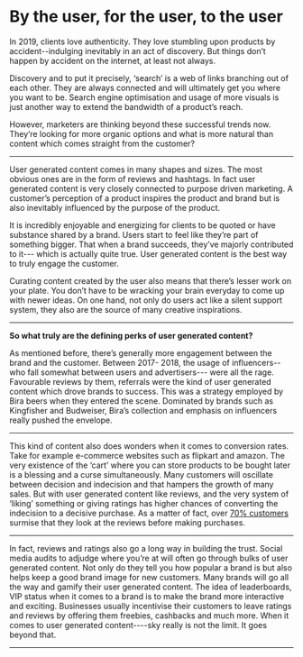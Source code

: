 # By the user, for the user, to the user

In 2019, clients love authenticity. They love stumbling upon products by accident--indulging inevitably in an act of discovery. But things don’t happen by accident on the internet, at least not always.   


Discovery and to put it precisely, ‘search’ is a web of links branching out of each other. They are always connected and will ultimately get you where you want to be. Search engine optimisation and usage of more visuals is just another way to extend the bandwidth of a product’s reach.   


However, marketers are thinking beyond these successful trends now. They’re looking for more organic options and what is more natural than content which comes straight from the customer?  
****

User generated content comes in many shapes and sizes. The most obvious ones are in the form of reviews and hashtags. In fact user generated content is very closely connected to purpose driven marketing. A customer’s perception of a product inspires the product and brand but is also inevitably influenced by the purpose of the product.   


It is incredibly enjoyable and energizing for clients to be quoted or have substance shared by a brand. Users start to feel like they’re part of something bigger. That when a brand succeeds, they’ve majorly contributed to it--- which is actually quite true. User generated content is the best way to truly engage the customer.   


Curating content  created by the user also means that there’s lesser work on your plate. You don’t have to be wracking your brain everyday to come up with newer ideas. On one hand, not only do users act like a silent support system, they also are the source of many creative inspirations.   
****

**So what truly are the defining perks of user generated content?**  


As mentioned before, there’s generally more engagement between the brand and the customer. Between 2017- 2018, the usage of influencers--who fall somewhat between users and advertisers--- were all the rage. Favourable reviews by them, referrals were the kind of user generated content which drove brands to success. This was a strategy employed by Bira beers when they entered the scene. Dominated by brands such as Kingfisher and Budweiser, Bira’s collection and emphasis on influencers really pushed the envelope.   
****

This kind of content also does wonders when it comes to conversion rates. Take for example e-commerce websites such as flipkart and amazon. The very existence of the ‘cart’ where you can store products to be bought later is a blessing and a curse simultaneously. Many customers will oscillate between decision and indecision and that hampers the growth of many sales. But with user generated content like reviews, and the very system of ‘liking’ something or giving ratings has higher chances of converting the indecision to a decisive purchase. As a matter of fact, over [70% customers](https://consumerist.com/2015/06/03/nearly-70-of-consumers-rely-on-online-reviews-before-making-a-purchase/) surmise that they look at the reviews before making purchases.  
****

In fact, reviews and ratings also go a long way in building the trust. Social media audits to adjudge where you’re at will often go through bulks of user generated content. Not only do they tell you how popular a brand is but also helps keep a good brand image for new customers. Many brands will go all the way and gamify their user generated content. The idea of leaderboards, VIP status when it comes to a brand is to make the brand more interactive and exciting. Businesses usually incentivise their customers to leave ratings and reviews by offering them freebies, cashbacks and much more. When it comes to user generated content----sky really is not the limit. It goes beyond that.   
  
  
  
****

